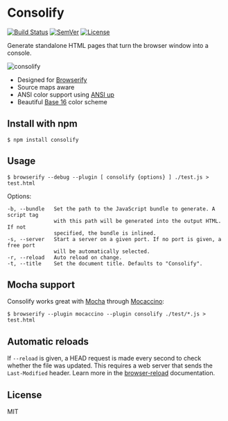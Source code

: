 # Consolify

[![Build Status]](https://travis-ci.org/mantoni/consolify)
[![SemVer]](http://semver.org)
[![License]](https://github.com/mantoni/consolify/blob/master/LICENSE)

Generate standalone HTML pages that turn the browser window into a console.

![consolify](http://maxantoni.de/img/consolify2.png)

- Designed for [Browserify][]
- Source maps aware
- ANSI color support using [ANSI up][]
- Beautiful [Base 16][] color scheme

## Install with npm

```
$ npm install consolify
```

## Usage

```
$ browserify --debug --plugin [ consolify {options} ] ./test.js > test.html
```

Options:

```
-b, --bundle   Set the path to the JavaScript bundle to generate. A script tag
               with this path will be generated into the output HTML. If not
               specified, the bundle is inlined.
-s, --server   Start a server on a given port. If no port is given, a free port
               will be automatically selected.
-r, --reload   Auto reload on change.
-t, --title    Set the document title. Defaults to "Consolify".
```

## Mocha support

Consolify works great with [Mocha][] through [Mocaccino][]:

```
$ browserify --plugin mocaccino --plugin consolify ./test/*.js > test.html
```

## Automatic reloads

If `--reload` is given, a HEAD request is made every second to check whether
the file was updated. This requires a web server that sends the `Last-Modified`
header. Learn more in the [browser-reload][] documentation.

## License

MIT

[Build Status]: http://img.shields.io/travis/mantoni/consolify.svg
[SemVer]: http://img.shields.io/:semver-%E2%9C%93-brightgreen.svg
[License]: http://img.shields.io/npm/l/consolify.svg
[ANSI up]: https://github.com/drudru/ansi_up
[Base 16]: https://github.com/chriskempson/base16
[browser-reload]: https://github.com/mantoni/browser-reload
[Mocha]: http://mochajs.org
[Browserify]: http://browserify.org
[Mocaccino]: https://github.com/mantoni/mocaccino.js
